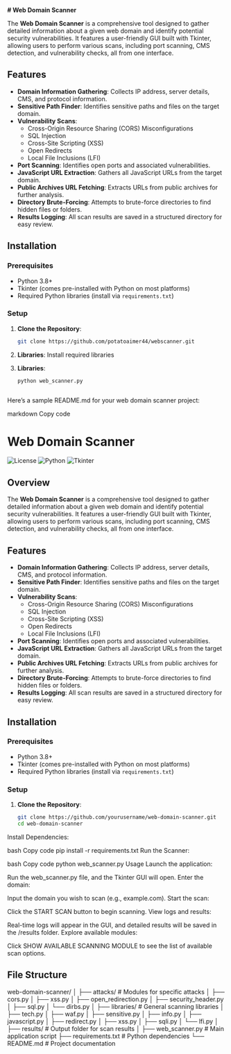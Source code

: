 
**# Web Domain Scanner**

The **Web Domain Scanner** is a comprehensive tool designed to gather detailed information about a given web domain and identify potential security vulnerabilities. It features a user-friendly GUI built with Tkinter, allowing users to perform various scans, including port scanning, CMS detection, and vulnerability checks, all from one interface.

## Features

- **Domain Information Gathering**: Collects IP address, server details, CMS, and protocol information.
- **Sensitive Path Finder**: Identifies sensitive paths and files on the target domain.
- **Vulnerability Scans**:
  - Cross-Origin Resource Sharing (CORS) Misconfigurations
  - SQL Injection
  - Cross-Site Scripting (XSS)
  - Open Redirects
  - Local File Inclusions (LFI)
- **Port Scanning**: Identifies open ports and associated vulnerabilities.
- **JavaScript URL Extraction**: Gathers all JavaScript URLs from the target domain.
- **Public Archives URL Fetching**: Extracts URLs from public archives for further analysis.
- **Directory Brute-Forcing**: Attempts to brute-force directories to find hidden files or folders.
- **Results Logging**: All scan results are saved in a structured directory for easy review.

## Installation

### Prerequisites

- Python 3.8+
- Tkinter (comes pre-installed with Python on most platforms)
- Required Python libraries (install via `requirements.txt`)

### Setup

1. **Clone the Repository**:
   ```bash
   git clone https://github.com/potatoaimer44/webscanner.git

2. **Libraries**:
    Install required libraries
   
3. **Libraries**:
   ```bash
   python web_scanner.py



Here’s a sample README.md for your web domain scanner project:

markdown
Copy code
# Web Domain Scanner

![License](https://img.shields.io/badge/license-MIT-blue.svg)
![Python](https://img.shields.io/badge/python-3.8%2B-blue)
![Tkinter](https://img.shields.io/badge/Tkinter-UI-red)

## Overview

The **Web Domain Scanner** is a comprehensive tool designed to gather detailed information about a given web domain and identify potential security vulnerabilities. It features a user-friendly GUI built with Tkinter, allowing users to perform various scans, including port scanning, CMS detection, and vulnerability checks, all from one interface.

## Features

- **Domain Information Gathering**: Collects IP address, server details, CMS, and protocol information.
- **Sensitive Path Finder**: Identifies sensitive paths and files on the target domain.
- **Vulnerability Scans**:
  - Cross-Origin Resource Sharing (CORS) Misconfigurations
  - SQL Injection
  - Cross-Site Scripting (XSS)
  - Open Redirects
  - Local File Inclusions (LFI)
- **Port Scanning**: Identifies open ports and associated vulnerabilities.
- **JavaScript URL Extraction**: Gathers all JavaScript URLs from the target domain.
- **Public Archives URL Fetching**: Extracts URLs from public archives for further analysis.
- **Directory Brute-Forcing**: Attempts to brute-force directories to find hidden files or folders.
- **Results Logging**: All scan results are saved in a structured directory for easy review.

## Installation

### Prerequisites

- Python 3.8+
- Tkinter (comes pre-installed with Python on most platforms)
- Required Python libraries (install via `requirements.txt`)

### Setup

1. **Clone the Repository**:
   ```bash
   git clone https://github.com/yourusername/web-domain-scanner.git
   cd web-domain-scanner
Install Dependencies:

bash
Copy code
pip install -r requirements.txt
Run the Scanner:

bash
Copy code
python web_scanner.py
Usage
Launch the application:

Run the web_scanner.py file, and the Tkinter GUI will open.
Enter the domain:

Input the domain you wish to scan (e.g., example.com).
Start the scan:

Click the START SCAN button to begin scanning.
View logs and results:

Real-time logs will appear in the GUI, and detailed results will be saved in the /results folder.
Explore available modules:

Click SHOW AVAILABLE SCANNING MODULE to see the list of available scan options.

## File Structure

web-domain-scanner/
│
├── attacks/                 # Modules for specific attacks
│   ├── cors.py
│   ├── xss.py
│   ├── open_redirection.py
│   ├── security_header.py
│   ├── sql.py
│   └── dirbs.py
│
├── libraries/               # General scanning libraries
│   ├── tech.py
│   ├── waf.py
│   ├── sensitive.py
│   ├── info.py
│   ├── javascript.py
│   ├── redirect.py
│   ├── xss.py
│   ├── sqli.py
│   └── lfi.py
│
├── results/                 # Output folder for scan results
│
├── web_scanner.py           # Main application script
├── requirements.txt         # Python dependencies
└── README.md                # Project documentation
